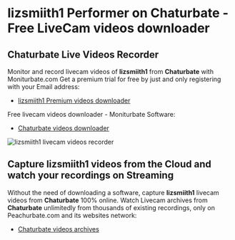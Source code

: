 # lizsmiith1 Performer on Chaturbate - Free LiveCam videos downloader

## Chaturbate Live Videos Recorder

Monitor and record livecam videos of **lizsmiith1** from **Chaturbate** with Moniturbate.com
Get a premium trial for free by just and only registering with your Email address:
* [lizsmiith1 Premium videos downloader](https://moniturbate.com/request-demo-licence-key.html)

Free livecam videos downloader - Moniturbate Software:
* [Chaturbate videos downloader](https://moniturbate.com/moniturbate-download-software.html)

![lizsmiith1 livecam videos recorder](https://peachurnet.com/templates/moniturbate-software.png)


## Capture lizsmiith1 videos from the Cloud and watch your recordings on Streaming

Without the need of downloading a software, capture **lizsmiith1** livecam videos from **Chaturbate** 100% online.
Watch Livecam archives from **Chaturbate** unlimitedly from thousands of existing recordings, only on Peachurbate.com and its websites network:
* [Chaturbate videos archives](https://peachurnet.com/)